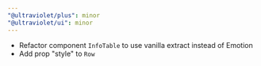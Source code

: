 ```yaml
---
"@ultraviolet/plus": minor
"@ultraviolet/ui": minor
---
```


- Refactor component `InfoTable` to use vanilla extract instead of Emotion
- Add prop "style" to `Row`